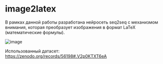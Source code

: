 # image2latex

В рамках данной работы разработана  нейросеть seq2seq с механизмом внимания, которая преобразует изображения в формат LaTeX (математические формулы).

![image](https://github.com/user-attachments/assets/eb02a80a-2991-447c-b989-2ccd854f8972)


Использованный датасет: https://zenodo.org/records/56198#.V2p0KTXT6eA
